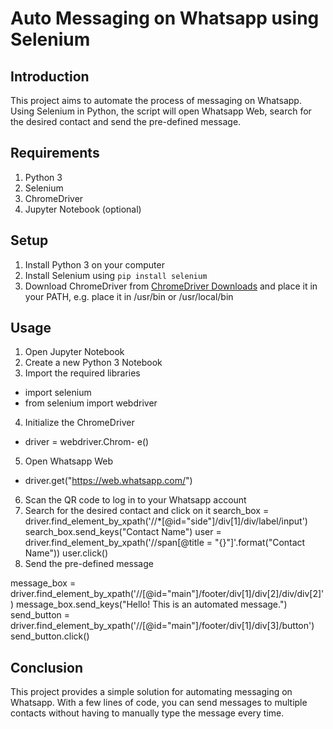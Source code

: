 # Auto Messaging on Whatsapp using Selenium

## Introduction
This project aims to automate the process of messaging on Whatsapp. Using Selenium in Python, the script will open Whatsapp Web, search for the desired contact and send the pre-defined message.

## Requirements
1. Python 3
2. Selenium
3. ChromeDriver
4. Jupyter Notebook (optional)

## Setup
1. Install Python 3 on your computer
2. Install Selenium using `pip install selenium`
3. Download ChromeDriver from [ChromeDriver Downloads](https://sites.google.com/a/chromium.org/chromedriver/downloads) and place it in your PATH, e.g. place it in /usr/bin or /usr/local/bin

## Usage
1. Open Jupyter Notebook
2. Create a new Python 3 Notebook
3. Import the required libraries
- import selenium
- from selenium import webdriver
4. Initialize the ChromeDriver
- driver = webdriver.Chrom- e()
5. Open Whatsapp Web
- driver.get("https://web.whatsapp.com/")
6. Scan the QR code to log in to your Whatsapp account
7. Search for the desired contact and click on it
 search_box = driver.find_element_by_xpath('//*[@id="side"]/div[1]/div/label/input')
 search_box.send_keys("Contact Name")
 user = driver.find_element_by_xpath('//span[@title = "{}"]'.format("Contact Name"))
 user.click()
8. Send the pre-defined message

message_box = driver.find_element_by_xpath('//[@id="main"]/footer/div[1]/div[2]/div/div[2]')
message_box.send_keys("Hello! This is an automated message.")
send_button = driver.find_element_by_xpath('//[@id="main"]/footer/div[1]/div[3]/button')
send_button.click()


## Conclusion
This project provides a simple solution for automating messaging on Whatsapp. With a few lines of code, you can send messages to multiple contacts without having to manually type the message every time.

